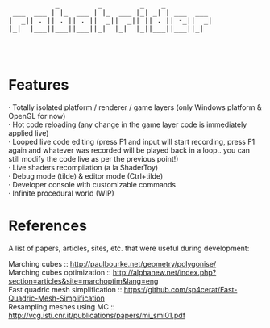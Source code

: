 <pre>

                                              
           _         _         _    _           
 ___  ___ | |_  ___ | |_  ___ |_| _| | ___  ___ 
|  _|| . || . || . ||  _||  _|| || . || -_||  _|
|_|  |___||___||___||_|  |_|  |_||___||___||_|  
                                                

                                                                        
</pre>

# Features

· Totally isolated platform / renderer / game layers (only Windows platform & OpenGL for now)<br/>
· Hot code reloading (any change in the game layer code is immediately applied live)<br />
· Looped live code editing (press F1 and input will start recording, press F1 again and whatever was recorded will be played back in a loop.. you can still modify the code live as per the previous point!)<br />
· Live shaders recompilation (a la ShaderToy)<br/>
· Debug mode (tilde) & editor mode (Ctrl+tilde)<br/>
· Developer console with customizable commands<br />
· Infinite procedural world (WIP)<br/>



# References
A list of papers, articles, sites, etc. that were useful during development:

Marching cubes :: http://paulbourke.net/geometry/polygonise/ <br/>
Marching cubes optimization :: http://alphanew.net/index.php?section=articles&site=marchoptim&lang=eng <br/>
Fast quadric mesh simplification :: https://github.com/sp4cerat/Fast-Quadric-Mesh-Simplification <br/>
Resampling meshes using MC :: http://vcg.isti.cnr.it/publications/papers/mi_smi01.pdf <br/>
